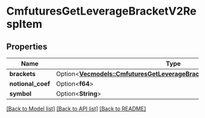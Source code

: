 # CmfuturesGetLeverageBracketV2RespItem

## Properties

Name | Type | Description | Notes
------------ | ------------- | ------------- | -------------
**brackets** | Option<[**Vec<models::CmfuturesGetLeverageBracketV1RespItemBracketsInner>**](CmfuturesGetLeverageBracketV1RespItem_brackets_inner.md)> |  | [optional]
**notional_coef** | Option<**f64**> |  | [optional]
**symbol** | Option<**String**> |  | [optional]

[[Back to Model list]](../README.md#documentation-for-models) [[Back to API list]](../README.md#documentation-for-api-endpoints) [[Back to README]](../README.md)


